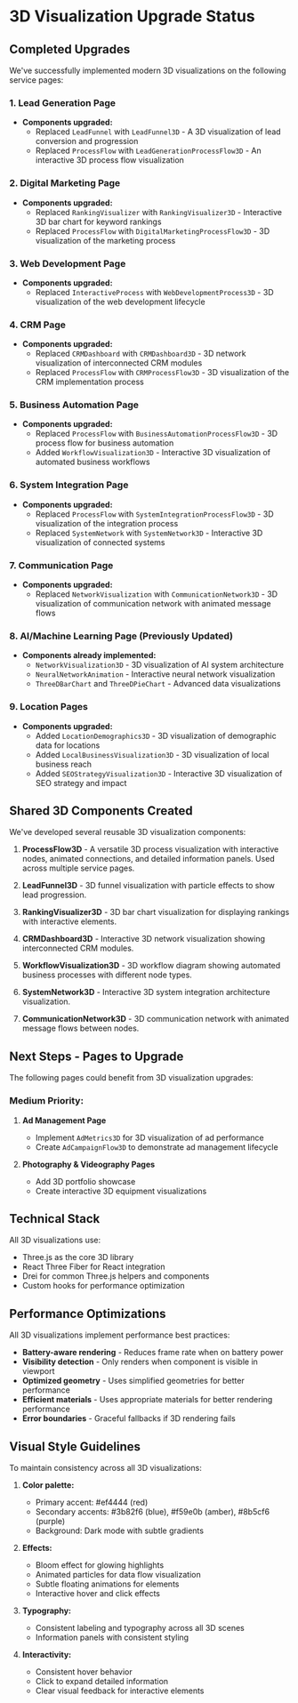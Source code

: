 # 3D Visualization Upgrade Status

## Completed Upgrades

We've successfully implemented modern 3D visualizations on the following service pages:

### 1. Lead Generation Page
- **Components upgraded:**
  - Replaced `LeadFunnel` with `LeadFunnel3D` - A 3D visualization of lead conversion and progression
  - Replaced `ProcessFlow` with `LeadGenerationProcessFlow3D` - An interactive 3D process flow visualization

### 2. Digital Marketing Page
- **Components upgraded:**
  - Replaced `RankingVisualizer` with `RankingVisualizer3D` - Interactive 3D bar chart for keyword rankings
  - Replaced `ProcessFlow` with `DigitalMarketingProcessFlow3D` - 3D visualization of the marketing process

### 3. Web Development Page
- **Components upgraded:**
  - Replaced `InteractiveProcess` with `WebDevelopmentProcess3D` - 3D visualization of the web development lifecycle

### 4. CRM Page
- **Components upgraded:**
  - Replaced `CRMDashboard` with `CRMDashboard3D` - 3D network visualization of interconnected CRM modules
  - Replaced `ProcessFlow` with `CRMProcessFlow3D` - 3D visualization of the CRM implementation process

### 5. Business Automation Page
- **Components upgraded:**
  - Replaced `ProcessFlow` with `BusinessAutomationProcessFlow3D` - 3D process flow for business automation
  - Added `WorkflowVisualization3D` - Interactive 3D visualization of automated business workflows

### 6. System Integration Page
- **Components upgraded:**
  - Replaced `ProcessFlow` with `SystemIntegrationProcessFlow3D` - 3D visualization of the integration process
  - Replaced `SystemNetwork` with `SystemNetwork3D` - Interactive 3D visualization of connected systems

### 7. Communication Page
- **Components upgraded:**
  - Replaced `NetworkVisualization` with `CommunicationNetwork3D` - 3D visualization of communication network with animated message flows

### 8. AI/Machine Learning Page (Previously Updated)
- **Components already implemented:**
  - `NetworkVisualization3D` - 3D visualization of AI system architecture
  - `NeuralNetworkAnimation` - Interactive neural network visualization
  - `ThreeDBarChart` and `ThreeDPieChart` - Advanced data visualizations

### 9. Location Pages
- **Components upgraded:**
  - Added `LocationDemographics3D` - 3D visualization of demographic data for locations
  - Added `LocalBusinessVisualization3D` - 3D visualization of local business reach
  - Added `SEOStrategyVisualization3D` - Interactive 3D visualization of SEO strategy and impact

## Shared 3D Components Created

We've developed several reusable 3D visualization components:

1. **ProcessFlow3D** - A versatile 3D process visualization with interactive nodes, animated connections, and detailed information panels. Used across multiple service pages.

2. **LeadFunnel3D** - 3D funnel visualization with particle effects to show lead progression.

3. **RankingVisualizer3D** - 3D bar chart visualization for displaying rankings with interactive elements.

4. **CRMDashboard3D** - Interactive 3D network visualization showing interconnected CRM modules.

5. **WorkflowVisualization3D** - 3D workflow diagram showing automated business processes with different node types.

6. **SystemNetwork3D** - Interactive 3D system integration architecture visualization.

7. **CommunicationNetwork3D** - 3D communication network with animated message flows between nodes.

## Next Steps - Pages to Upgrade

The following pages could benefit from 3D visualization upgrades:

### Medium Priority:

1. **Ad Management Page**
   - Implement `AdMetrics3D` for 3D visualization of ad performance
   - Create `AdCampaignFlow3D` to demonstrate ad management lifecycle

4. **Photography & Videography Pages**
   - Add 3D portfolio showcase
   - Create interactive 3D equipment visualizations

## Technical Stack

All 3D visualizations use:
- Three.js as the core 3D library
- React Three Fiber for React integration
- Drei for common Three.js helpers and components
- Custom hooks for performance optimization

## Performance Optimizations

All 3D visualizations implement performance best practices:

- **Battery-aware rendering** - Reduces frame rate when on battery power
- **Visibility detection** - Only renders when component is visible in viewport
- **Optimized geometry** - Uses simplified geometries for better performance
- **Efficient materials** - Uses appropriate materials for better rendering performance
- **Error boundaries** - Graceful fallbacks if 3D rendering fails

## Visual Style Guidelines

To maintain consistency across all 3D visualizations:

1. **Color palette:** 
   - Primary accent: #ef4444 (red)
   - Secondary accents: #3b82f6 (blue), #f59e0b (amber), #8b5cf6 (purple)
   - Background: Dark mode with subtle gradients

2. **Effects:**
   - Bloom effect for glowing highlights
   - Animated particles for data flow visualization
   - Subtle floating animations for elements
   - Interactive hover and click effects

3. **Typography:**
   - Consistent labeling and typography across all 3D scenes
   - Information panels with consistent styling

4. **Interactivity:**
   - Consistent hover behavior
   - Click to expand detailed information
   - Clear visual feedback for interactive elements